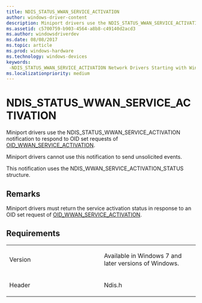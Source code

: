```yaml
---
title: NDIS_STATUS_WWAN_SERVICE_ACTIVATION
author: windows-driver-content
description: Miniport drivers use the NDIS_STATUS_WWAN_SERVICE_ACTIVATION notification to respond to OID set requests of OID_WWAN_SERVICE_ACTIVATION.
ms.assetid: c5700759-b903-4564-a8b8-c49140d2acd3
ms.author: windowsdriverdev
ms.date: 08/08/2017
ms.topic: article
ms.prod: windows-hardware
ms.technology: windows-devices
keywords: 
 -NDIS_STATUS_WWAN_SERVICE_ACTIVATION Network Drivers Starting with Windows Vista
ms.localizationpriority: medium
---
```


# NDIS\_STATUS\_WWAN\_SERVICE\_ACTIVATION


Miniport drivers use the NDIS\_STATUS\_WWAN\_SERVICE\_ACTIVATION notification to respond to OID set requests of [OID\_WWAN\_SERVICE\_ACTIVATION](oid-wwan-service-activation.md).

Miniport drivers cannot use this notification to send unsolicited events.

This notification uses the NDIS\_WWAN\_SERVICE\_ACTIVATION\_STATUS structure.

Remarks
-------

Miniport drivers must return the service activation status in response to an OID set request of [OID\_WWAN\_SERVICE\_ACTIVATION](oid-wwan-service-activation.md).

Requirements
------------

<table>
<colgroup>
<col width="50%" />
<col width="50%" />
</colgroup>
<tbody>
<tr class="odd">
<td><p>Version</p></td>
<td><p>Available in Windows 7 and later versions of Windows.</p></td>
</tr>
<tr class="even">
<td><p>Header</p></td>
<td>Ndis.h</td>
</tr>
</tbody>
</table>

 

 




